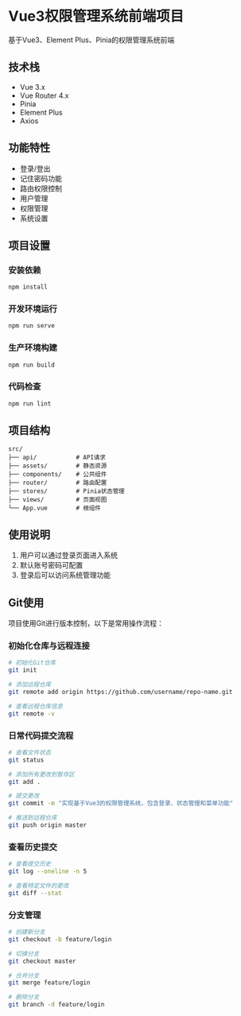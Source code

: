 # Vue3权限管理系统前端项目

基于Vue3、Element Plus、Pinia的权限管理系统前端

## 技术栈

- Vue 3.x
- Vue Router 4.x
- Pinia
- Element Plus
- Axios

## 功能特性

- 登录/登出
- 记住密码功能
- 路由权限控制
- 用户管理
- 权限管理
- 系统设置

## 项目设置

### 安装依赖
```bash
npm install
```

### 开发环境运行
```bash
npm run serve
```

### 生产环境构建
```bash
npm run build
```

### 代码检查
```bash
npm run lint
```

## 项目结构

```
src/
├── api/           # API请求
├── assets/        # 静态资源
├── components/    # 公共组件
├── router/        # 路由配置
├── stores/        # Pinia状态管理
├── views/         # 页面视图
└── App.vue        # 根组件
```

## 使用说明

1. 用户可以通过登录页面进入系统
2. 默认账号密码可配置
3. 登录后可以访问系统管理功能

## Git使用

项目使用Git进行版本控制，以下是常用操作流程：

### 初始化仓库与远程连接

```bash
# 初始化Git仓库
git init

# 添加远程仓库
git remote add origin https://github.com/username/repo-name.git

# 查看远程仓库信息
git remote -v
```

### 日常代码提交流程

```bash
# 查看文件状态
git status

# 添加所有更改到暂存区
git add .

# 提交更改
git commit -m "实现基于Vue3的权限管理系统，包含登录、状态管理和菜单功能"

# 推送到远程仓库
git push origin master
```

### 查看历史提交

```bash
# 查看提交历史
git log --oneline -n 5

# 查看特定文件的更改
git diff --stat
```

### 分支管理

```bash
# 创建新分支
git checkout -b feature/login

# 切换分支
git checkout master

# 合并分支
git merge feature/login

# 删除分支
git branch -d feature/login
```

